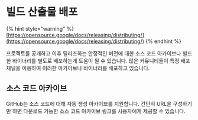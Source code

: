 # 빌드 산출물 배포

{% hint style="warning" %}
[https://opensource.google/docs/releasing/distributing/](https://opensource.google/docs/releasing/distributing/)
{% endhint %}

프로젝트를 공개하고 이후 릴리즈하는 안정적인 버전에 대한 소스 코드 아카이브나 빌드한 바이너리를 별도로 배포하는게 도움이 될 수 있습니다. 많은 커뮤니티들이 특정 배포 채널을 이용하여 이러한 아카이브나 바이너리를 배포하고 있습니다. 

## 소스 코드 아카이브

GitHub는 소스 코드에 대해 자동 생성 아카이브를 지원합니다. 간단히 URL을 구성하기만 하면 다운로드 가능한 소스 코드 아카이브 링크를 사용자에게 제공할 수 있습니다. 

